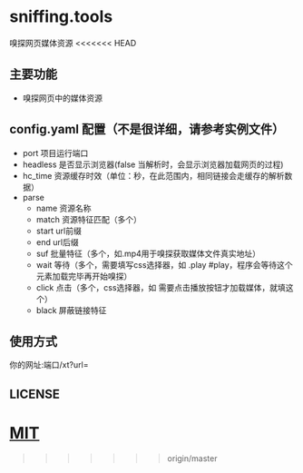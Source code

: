 # sniffing.tools
嗅探网页媒体资源
<<<<<<< HEAD

## 主要功能
* 嗅探网页中的媒体资源

## config.yaml 配置（不是很详细，请参考实例文件）

* port 项目运行端口
* headless 是否显示浏览器(false 当解析时，会显示浏览器加载网页的过程)
* hc_time 资源缓存时效（单位：秒，在此范围内，相同链接会走缓存的解析数据）
* parse
  * name 资源名称
  * match 资源特征匹配（多个）
  * start url前缀
  * end url后缀
  * suf 批量特征（多个，如.mp4用于嗅探获取媒体文件真实地址）
  * wait 等待（多个，需要填写css选择器，如 .play #play，程序会等待这个元素加载完毕再开始嗅探）
  * click 点击（多个，css选择器，如 需要点击播放按钮才加载媒体，就填这个）
  * black 屏蔽链接特征

## 使用方式
你的网址:端口/xt?url=

## LICENSE

[MIT](https://opensource.org/license/mit/)
=======
>>>>>>> origin/master
